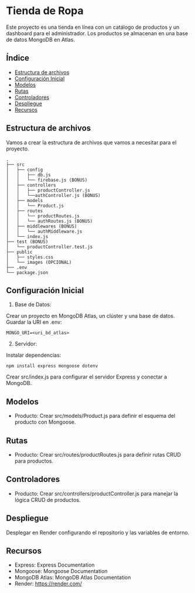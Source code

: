 # Tienda de Ropa

Este proyecto es una tienda en línea con un catálogo de productos y un dashboard para
el administrador. Los productos se almacenan en una base de datos MongoDB en Atlas.

## Índice

  - [Estructura de archivos](#estructura-de-archivos)
  - [Configuración Inicial](#configuración-inicial)
  - [Modelos](#modelos)
  - [Rutas](#rutas)
  - [Controladores](#controladores)
  - [Despliegue](#despliegue)
  - [Recursos](#recursos)

## Estructura de archivos

Vamos a crear la estructura de archivos que vamos a necesitar para el proyecto. 

```
.
├── src
│   ├── config
│   │   ├── db.js
│   │   └── firebase.js (BONUS)
│   ├── controllers
│   │   ├── productController.js
│   │   └──authController.js (BONUS)
│   ├── models
│   │   └── Product.js
│   ├── routes
│   │   └── productRoutes.js
│   │   └── authRoutes.js (BONUS)
│   ├── middlewares (BONUS)
│   │   └── authMiddleware.js
│   └── index.js
├── test (BONUS)
│   └── productController.test.js
├── public
│   ├── styles.css
│   └── images (OPCIONAL)
├── .env
└── package.json

```

## Configuración Inicial

1. Base de Datos:

Crear un proyecto en MongoDB Atlas, un clúster y una base de datos.
Guardar la URI en .env:

```
MONGO_URI=<uri_bd_atlas>
```

2. Servidor:

Instalar dependencias:

```
npm install express mongoose dotenv
```

Crear src/index.js para configurar el servidor Express y conectar a MongoDB.

## Modelos

- Producto:
Crear src/models/Product.js para definir el esquema del producto con Mongoose.

## Rutas

- Producto:
Crear src/routes/productRoutes.js para definir rutas CRUD para productos.

## Controladores

- Producto:
Crear src/controllers/productController.js para manejar la lógica CRUD de productos.

## Despliegue

Desplegar en Render configurando el repositorio y las variables de entorno.

## Recursos

- Express: Express Documentation
- Mongoose: Mongoose Documentation
- MongoDB Atlas: MongoDB Atlas Documentation
- Render: https://render.com/